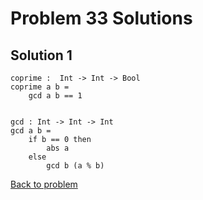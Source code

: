 # Problem 33 Solutions

## Solution 1
```
coprime :  Int -> Int -> Bool
coprime a b = 
    gcd a b == 1


gcd : Int -> Int -> Int 
gcd a b =
    if b == 0 then  
        abs a
    else
        gcd b (a % b)
```
[Back to problem](problem_33.md)